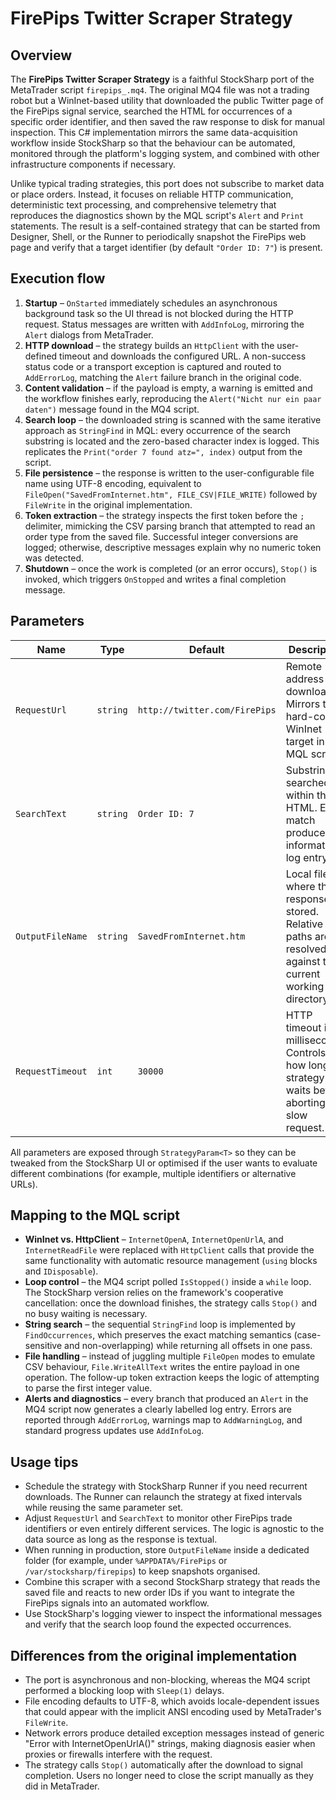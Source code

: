 # FirePips Twitter Scraper Strategy

## Overview
The **FirePips Twitter Scraper Strategy** is a faithful StockSharp port of the MetaTrader script `firepips_.mq4`. The original MQ4
file was not a trading robot but a WinInet-based utility that downloaded the public Twitter page of the FirePips signal service,
searched the HTML for occurrences of a specific order identifier, and then saved the raw response to disk for manual inspection.
This C# implementation mirrors the same data-acquisition workflow inside StockSharp so that the behaviour can be automated,
monitored through the platform's logging system, and combined with other infrastructure components if necessary.

Unlike typical trading strategies, this port does not subscribe to market data or place orders. Instead, it focuses on reliable
HTTP communication, deterministic text processing, and comprehensive telemetry that reproduces the diagnostics shown by the MQL
script's `Alert` and `Print` statements. The result is a self-contained strategy that can be started from Designer, Shell, or the
Runner to periodically snapshot the FirePips web page and verify that a target identifier (by default `"Order ID: 7"`) is present.

## Execution flow
1. **Startup** – `OnStarted` immediately schedules an asynchronous background task so the UI thread is not blocked during the
   HTTP request. Status messages are written with `AddInfoLog`, mirroring the `Alert` dialogs from MetaTrader.
2. **HTTP download** – the strategy builds an `HttpClient` with the user-defined timeout and downloads the configured URL. A
   non-success status code or a transport exception is captured and routed to `AddErrorLog`, matching the `Alert` failure branch
   in the original code.
3. **Content validation** – if the payload is empty, a warning is emitted and the workflow finishes early, reproducing the
   `Alert("Nicht nur ein paar daten")` message found in the MQ4 script.
4. **Search loop** – the downloaded string is scanned with the same iterative approach as `StringFind` in MQL: every occurrence of
   the search substring is located and the zero-based character index is logged. This replicates the `Print("order 7 found atz=",
   index)` output from the script.
5. **File persistence** – the response is written to the user-configurable file name using UTF-8 encoding, equivalent to
   `FileOpen("SavedFromInternet.htm", FILE_CSV|FILE_WRITE)` followed by `FileWrite` in the original implementation.
6. **Token extraction** – the strategy inspects the first token before the `;` delimiter, mimicking the CSV parsing branch that
   attempted to read an order type from the saved file. Successful integer conversions are logged; otherwise, descriptive messages
   explain why no numeric token was detected.
7. **Shutdown** – once the work is completed (or an error occurs), `Stop()` is invoked, which triggers `OnStopped` and writes a
   final completion message.

## Parameters
| Name | Type | Default | Description |
| --- | --- | --- | --- |
| `RequestUrl` | `string` | `http://twitter.com/FirePips` | Remote address to download. Mirrors the hard-coded WinInet target in the MQL script. |
| `SearchText` | `string` | `Order ID: 7` | Substring searched within the HTML. Every match produces an informational log entry. |
| `OutputFileName` | `string` | `SavedFromInternet.htm` | Local file where the response is stored. Relative paths are resolved against the current working directory. |
| `RequestTimeout` | `int` | `30000` | HTTP timeout in milliseconds. Controls how long the strategy waits before aborting a slow request. |

All parameters are exposed through `StrategyParam<T>` so they can be tweaked from the StockSharp UI or optimised if the user wants
to evaluate different combinations (for example, multiple identifiers or alternative URLs).

## Mapping to the MQL script
- **WinInet vs. HttpClient** – `InternetOpenA`, `InternetOpenUrlA`, and `InternetReadFile` were replaced with `HttpClient` calls
  that provide the same functionality with automatic resource management (`using` blocks and `IDisposable`).
- **Loop control** – the MQ4 script polled `IsStopped()` inside a `while` loop. The StockSharp version relies on the framework's
  cooperative cancellation: once the download finishes, the strategy calls `Stop()` and no busy waiting is necessary.
- **String search** – the sequential `StringFind` loop is implemented by `FindOccurrences`, which preserves the exact matching
  semantics (case-sensitive and non-overlapping) while returning all offsets in one pass.
- **File handling** – instead of juggling multiple `FileOpen` modes to emulate CSV behaviour, `File.WriteAllText` writes the entire
  payload in one operation. The follow-up token extraction keeps the logic of attempting to parse the first integer value.
- **Alerts and diagnostics** – every branch that produced an `Alert` in the MQ4 script now generates a clearly labelled log entry.
  Errors are reported through `AddErrorLog`, warnings map to `AddWarningLog`, and standard progress updates use `AddInfoLog`.

## Usage tips
- Schedule the strategy with StockSharp Runner if you need recurrent downloads. The Runner can relaunch the strategy at fixed
  intervals while reusing the same parameter set.
- Adjust `RequestUrl` and `SearchText` to monitor other FirePips trade identifiers or even entirely different services. The logic
  is agnostic to the data source as long as the response is textual.
- When running in production, store `OutputFileName` inside a dedicated folder (for example, under `%APPDATA%/FirePips` or
  `/var/stocksharp/firepips`) to keep snapshots organised.
- Combine this scraper with a second StockSharp strategy that reads the saved file and reacts to new order IDs if you want to
  integrate the FirePips signals into an automated workflow.
- Use StockSharp's logging viewer to inspect the informational messages and verify that the search loop found the expected
  occurrences.

## Differences from the original implementation
- The port is asynchronous and non-blocking, whereas the MQ4 script performed a blocking loop with `Sleep(1)` delays.
- File encoding defaults to UTF-8, which avoids locale-dependent issues that could appear with the implicit ANSI encoding used by
  MetaTrader's `FileWrite`.
- Network errors produce detailed exception messages instead of generic "Error with InternetOpenUrlA()" strings, making diagnosis
  easier when proxies or firewalls interfere with the request.
- The strategy calls `Stop()` automatically after the download to signal completion. Users no longer need to close the script
  manually as they did in MetaTrader.
